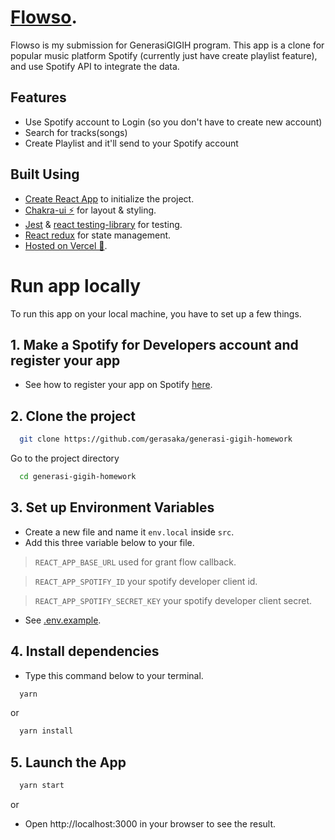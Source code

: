 # [Flowso](https://flowso.vercel.app/).

Flowso is my submission for GenerasiGIGIH program. This app is a clone for popular music platform Spotify (currently just have create playlist feature), and use Spotify API to integrate the data.

## Features

- Use Spotify account to Login (so you don't have to create new account)
- Search for tracks(songs)
- Create Playlist and it'll send to your Spotify account

## Built Using

- [Create React App](https://create-react-app.dev/) to initialize the project.
- [Chakra-ui ⚡](https://chakra-ui.com/docs/getting-started) for layout & styling.
- [Jest](https://jestjs.io/) & [react testing-library](https://testing-library.com/) for testing.
- [React redux](https://react-redux.js.org/) for state management.
- [Hosted on Vercel 🚀](https://vercel.com/).

# Run app locally

To run this app on your local machine, you have to set up a few things.

## 1. Make a Spotify for Developers account and register your app
- See how to register your app on Spotify [here](https://developer.spotify.com/documentation/web-api/quick-start/).

## 2. Clone the project

```bash
  git clone https://github.com/gerasaka/generasi-gigih-homework
```

Go to the project directory

```bash
  cd generasi-gigih-homework
```

## 3. Set up Environment Variables

- Create a new file and name it `env.local` inside `src`.
- Add this three variable below to your file.

>`REACT_APP_BASE_URL` used for grant flow callback.

>`REACT_APP_SPOTIFY_ID` your spotify developer client id.

>`REACT_APP_SPOTIFY_SECRET_KEY` your spotify developer client secret.
- See [.env.example](/.env.example).

## 4. Install dependencies
 
 - Type this command below to your terminal.
```bash
  yarn
```
or 
```bash
  yarn install
```
## 5. Launch the App
```bash
  yarn start
```
or
- Open http://localhost:3000 in your browser to see the result.